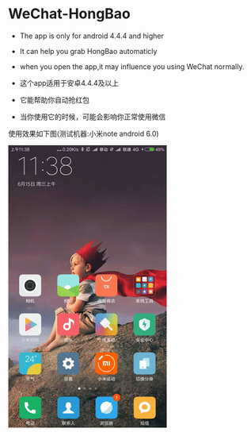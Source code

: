 # WeChat-HongBao
* The app is only for android 4.4.4 and higher
* It can help you grab HongBao automaticly
* when you open the app,it may influence you using WeChat normally.

* 这个app适用于安卓4.4.4及以上
* 它能帮助你自动抢红包
* 当你使用它的时候，可能会影响你正常使用微信

使用效果如下图(测试机器:小米note android 6.0)

![](1.gif)
